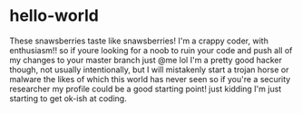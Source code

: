 # hello-world
These snawsberries taste like snawsberries!
I'm a crappy coder, with enthusiasm!! so if youre looking for a noob to ruin your code and push all of my changes to your master branch just @me lol I'm a pretty good hacker though, not usually intentionally, but I will mistakenly start a trojan horse or malware the likes of which this world has never seen so if you're a security researcher my profile could be a good starting point! just kidding I'm just starting to get ok-ish at coding.
